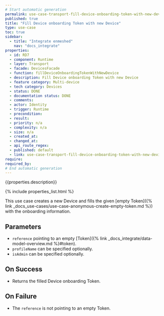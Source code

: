 ```yaml
---
# Start automatic generation
permalink: use-case-transport-fill-device-onboarding-token-with-new-device
published: true
title: "Fill Device onboarding Token with new Device"
type: use-case
toc: true
sidebar:
  - title: "Integrate enmeshed"
    nav: "docs_integrate"
properties:
  - id: RD7
  - component: Runtime
  - layer: Transport
  - facade: DevicesFacade
  - function: fillDeviceOnboardingTokenWithNewDevice
  - description: Fill Device onboarding Token with new Device
  - feature category: Multi-device
  - tech category: Devices
  - status: DONE
  - documentation status: DONE
  - comments:
  - actor: Identity
  - trigger: Runtime
  - precondition:
  - result:
  - priority: n/a
  - complexity: n/a
  - size: n/a
  - created_at:
  - changed_at:
  - api_route_regex:
  - published: default
  - link: use-case-transport-fill-device-onboarding-token-with-new-device
require:
required_by:
# End automatic generation
---
```


{{properties.description}}

{% include properties_list.html %}

This use case creates a new Device and fills the given [empty Token]({% link _docs_use-cases/use-case-anonymous-create-empty-token.md %}) with the onboarding information.

## Parameters

- `reference` pointing to an empty [Token]({% link _docs_integrate/data-model-overview.md %}#token).
- `profileName` can be specified optionally.
- `isAdmin` can be specified optionally.

## On Success

- Returns the filled Device onboarding Token.

## On Failure

- The `reference` is not pointing to an empty Token.
